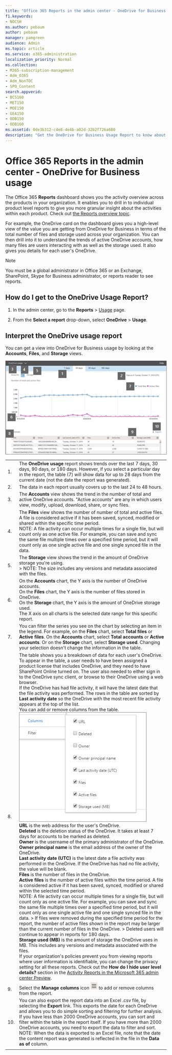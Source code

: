 ```yaml
---
title: "Office 365 Reports in the admin center - OneDrive for Business usage"
f1.keywords:
- NOCSH
ms.author: pebaum
author: pebaum
manager: pamgreen
audience: Admin
ms.topic: article
ms.service: o365-administration
localization_priority: Normal
ms.collection: 
- M365-subscription-management
- Adm_O365
- Adm_NonTOC
- SPO_Content
search.appverid:
- BCS160
- MET150
- MOE150
- GEA150
- ODB150
- ODB160
ms.assetid: 0de3b312-c4e8-4e4b-a02d-32b2f726a680
description: "Get the OneDrive for Business Usage Report to know about the total number of files and storage used across your organization. "
---
```


# Office 365 Reports in the admin center - OneDrive for Business usage

The Office 365 **Reports** dashboard shows you the activity overview across the products in your organization. It enables you to drill in to individual product level reports to give you more granular insight about the activities within each product. Check out [the Reports overview topic](activity-reports.md).
  
For example, the OneDrive card on the dashboard gives you a high-level view of the value you are getting from OneDrive for Business in terms of the total number of files and storage used across your organization. You can then drill into it to understand the trends of active OneDrive accounts, how many files are users interacting with as well as the storage used. It also gives you details for each user's OneDrive.
  
> [!NOTE]
> You must be a global administrator in Office 365 or an Exchange, SharePoint, Skype for Business administrator, or reports reader to see reports. 
  
## How do I get to the OneDrive Usage Report?

1. In the admin center, go to the **Reports** \> <a href="https://go.microsoft.com/fwlink/p/?linkid=2074756" target="_blank">Usage</a> page.

    
2. From the **Select a report** drop-down, select **OneDrive** \> **Usage**. 
  
## Interpret the OneDrive usage report

You can get a view into OneDrive for Business usage by looking at the **Accounts**, **Files**, and **Storage** views. 
  
![OneDrive Usage Report](../media/49c5b93b-d081-436e-8992-236343a6d46b.png)
  
|||
|:-----|:-----|
|1.  <br/> |The **OneDrive usage** report shows trends over the last 7 days, 30 days, 90 days, or 180 days. However, if you select a particular day in the report, the table (7) will show data for up to 28 days from the current date (not the date the report was generated).  <br/> |
|2.  <br/> |The data in each report usually covers up to the last 24 to 48 hours. <br/>|
|3.  <br/> |The **Accounts** view shows the trend in the number of total and active OneDrive accounts. "Active accounts" are any in which users view, modify, upload, download, share, or sync files.  <br/> |
|4.  <br/> |The **Files** view shows the number of number of total and active files. A file is considered active if it has been saved, synced, modified or shared within the specific time period.  <br/> NOTE: A file activity can occur multiple times for a single file, but will count only as one active file. For example, you can save and sync the same file multiple times over a specified time period, but it will count only as one single active file and one single synced file in the data.           |
|5.  <br/> |The **Storage** view shows the trend in the amount of OneDrive storage you're using.  <br/> > NOTE: The size includes any versions and metadata associated with the files.           |
|6.  <br/> | On the **Accounts** chart, the Y axis is the number of OneDrive accounts.  <br/>  On the **Files** chart, the Y axis is the number of files stored in OneDrive.  <br/>  On the **Storage** chart, the Y axis is the amount of OneDrive storage used.  <br/>  The X axis on all charts is the selected date range for this specific report.  <br/> |
|7.  <br/> |You can filter the series you see on the chart by selecting an item in the legend. For example, on the **Files** chart, select **Total files** or **Active files**. On the **Accounts** chart, select **Total accounts** or **Active accounts**. Or on the **Storage** chart, select **Storage used**. Changing your selection doesn't change the information in the table.  <br/> |
|8.  <br/> | The table shows you a breakdown of data for each user's OneDrive. To appear in the table, a user needs to have been assigned a product license that includes OneDrive, and they need to have SharePoint Online turned on. The user also needed to either sign in to the OneDrive sync client, or browse to their OneDrive using a web browser.  <br/>  If the OneDrive has had file activity, it will have the latest date that the file activity was performed. The rows in the table are sorted by **Last activity date** so the OneDrive with the most recent file activity appears at the top of the list.  <br/>  You can add or remove columns from the table.  <br/> ![Column options](../media/onedriveusage-columns.png)  <br/> **URL** is the web address for the user's OneDrive.  <br/> **Deleted** is the deletion status of the OneDrive. It takes at least 7 days for accounts to be marked as deleted.  <br/> **Owner** is the username of the primary administrator of the OneDrive.  <br/> **Owner principal name** is the email address of the owner of the OneDrive.  <br/> **Last activity date (UTC)** is the latest date a file activity was performed in the OneDrive. If the OneDrive has had no file activity, the value will be blank.  <br/> **Files** is the number of files in the OneDrive.  <br/> **Active files** is the number of active files within the time period. A file is considered active if it has been saved, synced, modified or shared within the selected time period.  <br/> NOTE: A file activity can occur multiple times for a single file, but will count only as one active file. For example, you can save and sync the same file multiple times over a specified time period, but it will count only as one single active file and one single synced file in the data. >  If files were removed during the specified time period for the report, the number of active files shown in the report may be larger than the current number of files in the OneDrive. >  Deleted users will continue to appear in reports for 180 days.<br/>**Storage used (MB)** is the amount of storage the OneDrive uses in MB. This includes any versions and metadata associated with the files.  <br/>  If your organization's policies prevent you from viewing reports where user information is identifiable, you can change the privacy setting for all these reports. Check out the **How do I hide user level details?** section in the [Activity Reports in the Microsoft 365 admin center Preview](activity-reports.md).  <br/> |
|9.  <br/> |Select the **Manage columns** icon ![Manage Columns](../media/13d2e536-de88-4db3-80c7-7a3a57298eb4.png) to add or remove columns from the report.  <br/> |
|10.  <br/> |You can also export the report data into an Excel .csv file, by selecting the **Export** link. This exports the date for each OneDrive and allows you to do simple sorting and filtering for further analysis. If you have less than 2000 OneDrive accounts, you can sort and filter within the table in the report itself. If you have more than 2000 OneDrive accounts, you need to export the data to filter and sort.  <br/> NOTE: When the data is exported to an Excel file, note that the date the content report was generated is reflected in the file in the **Data as of** column.  <br/> |
|||
   

